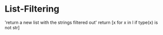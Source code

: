 # List-Filtering
'return a new list with the strings filtered out'
   return [x for x in l if type(x) is not str]
